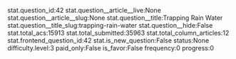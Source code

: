stat.question_id:42
stat.question__article__live:None
stat.question__article__slug:None
stat.question__title:Trapping Rain Water
stat.question__title_slug:trapping-rain-water
stat.question__hide:False
stat.total_acs:15913
stat.total_submitted:35963
stat.total_column_articles:12
stat.frontend_question_id:42
stat.is_new_question:False
status:None
difficulty.level:3
paid_only:False
is_favor:False
frequency:0
progress:0
